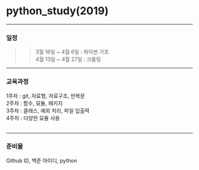 # python_study(2019)

<hr/>
<h3>일정</h3>

>> 3월 16일 ~ 4월 6일 : 파이썬 기초<br>
>> 4월 13일 ~ 4월 27일 : 크롤링

<hr/>
<h3>교육과정</h3>
  1주차 : git, 자료형, 자료구조, 반복문 <br>
  2주차 : 함수, 묘듈, 패키지 <br>
  3주차 : 클래스, 예외 처리, 파일 입출력 <br>
  4주차 : 다양한 묘듈 사용<br>
  <br>
  <hr/>
  <h3> 준비물 </h3>
    Github ID, 백준 아이디, python
